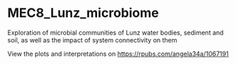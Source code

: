 # MEC8_Lunz_microbiome
Exploration of microbial communities of Lunz water bodies, sediment and soil, as well as the impact of system connectivity on them

View the plots and interpretations on https://rpubs.com/angela34a/1067191

